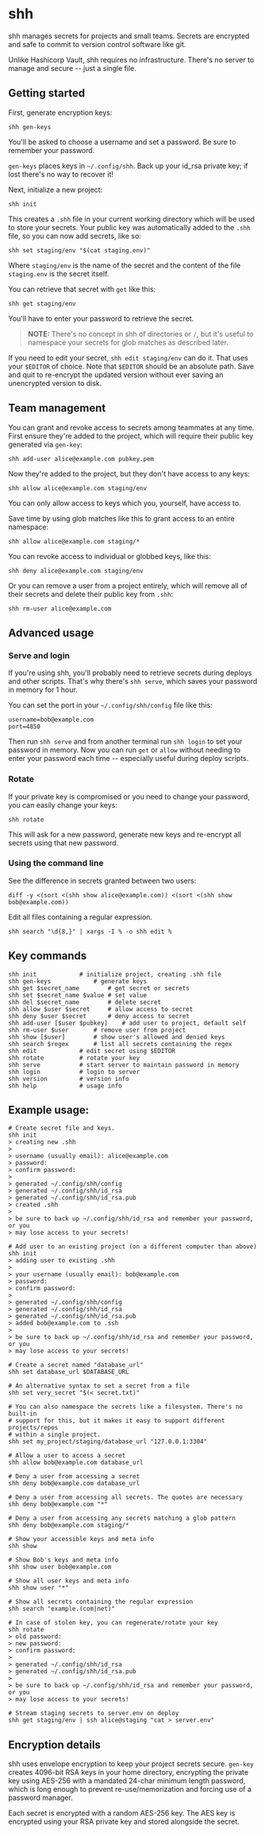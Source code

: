 # shh

shh manages secrets for projects and small teams. Secrets are encrypted and
safe to commit to version control software like git.

Unlike Hashicorp Vault, shh requires no infrastructure. There's no server to
manage and secure -- just a single file.

## Getting started

First, generate encryption keys:

```
shh gen-keys
```

You'll be asked to choose a username and set a password. Be sure to remember
your password.

`gen-keys` places keys in `~/.config/shh`. Back up your id_rsa private key; if
lost there's no way to recover it!

Next, initialize a new project:

```
shh init
```

This creates a `.shh` file in your current working directory which will be used
to store your secrets. Your public key was automatically added to the `.shh`
file, so you can now add secrets, like so:

```
shh set staging/env "$(cat staging.env)"
```

Where `staging/env` is the name of the secret and the content of the file
`staging.env` is the secret itself.

You can retrieve that secret with `get` like this:

```
shh get staging/env
```

You'll have to enter your password to retrieve the secret.

> **NOTE:** There's no concept in shh of directories or `/`, but it's useful to
> namespace your secrets for glob matches as described later.

If you need to edit your secret, `shh edit staging/env` can do it. That uses
your `$EDITOR` of choice. Note that `$EDITOR` should be an absolute path. Save
and quit to re-encrypt the updated version without ever saving an unencrypted
version to disk.

## Team management

You can grant and revoke access to secrets among teammates at any time. First
ensure they're added to the project, which will require their public key
generated via `gen-key`:

```
shh add-user alice@example.com pubkey.pem
```

Now they're added to the project, but they don't have access to any keys:

```
shh allow alice@example.com staging/env
```

You can only allow access to keys which you, yourself, have access to.

Save time by using glob matches like this to grant access to an entire
namespace:

```
shh allow alice@example.com staging/*
```

You can revoke access to individual or globbed keys, like this:

```
shh deny alice@example.com staging/env
```

Or you can remove a user from a project entirely, which will remove all of
their secrets and delete their public key from `.shh`:

```
shh rm-user alice@example.com
```

## Advanced usage

### Serve and login

If you're using shh, you'll probably need to retrieve secrets during deploys
and other scripts. That's why there's `shh serve`, which saves your password in
memory for 1 hour.

You can set the port in your `~/.config/shh/config` file like this:

```
username=bob@example.com
port=4850
```

Then run `shh serve` and from another terminal run `shh login` to set your
password in memory. Now you can run `get` or `allow` without needing to enter
your password each time -- especially useful during deploy scripts.

### Rotate

If your private key is compromised or you need to change your password, you can
easily change your keys:

```
shh rotate
```

This will ask for a new password, generate new keys and re-encrypt all secrets
using that new password.

### Using the command line

See the difference in secrets granted between two users:

```
diff -y <(sort <(shh show alice@example.com)) <(sort <(shh show bob@example.com))
```

Edit all files containing a regular expression.

```
shh search "\d{8,}" | xargs -I % -o shh edit %
```


## Key commands

```
shh init			# initialize project, creating .shh file
shh gen-keys			# generate keys
shh get $secret_name		# get secret or secrets
shh set $secret_name $value	# set value
shh del $secret_name		# delete secret
shh allow $user $secret		# allow access to secret
shh deny $user $secret		# deny access to secret
shh add-user [$user $pubkey]	# add user to project, default self
shh rm-user $user		# remove user from project
shh show [$user]		# show user's allowed and denied keys
shh search $regex		# list all secrets containing the regex
shh edit			# edit secret using $EDITOR
shh rotate			# rotate your key
shh serve			# start server to maintain password in memory
shh login			# login to server
shh version			# version info
shh help			# usage info
```

## Example usage:

```
# Create secret file and keys.
shh init
> creating new .shh
>
> username (usually email): alice@example.com
> password:
> confirm password:
>
> generated ~/.config/shh/config
> generated ~/.config/shh/id_rsa
> generated ~/.config/shh/id_rsa.pub
> created .shh
>
> be sure to back up ~/.config/shh/id_rsa and remember your password, or you
> may lose access to your secrets!

# Add user to an existing project (on a different computer than above)
shh init
> adding user to existing .shh
>
> your username (usually email): bob@example.com
> password:
> confirm password:
>
> generated ~/.config/shh/config
> generated ~/.config/shh/id_rsa
> generated ~/.config/shh/id_rsa.pub
> added bob@example.com to .ssh
>
> be sure to back up ~/.config/shh/id_rsa and remember your password, or you
> may lose access to your secrets!

# Create a secret named "database_url"
shh set database_url $DATABASE_URL

# An alternative syntax to set a secret from a file
shh set very_secret "$(< secret.txt)"

# You can also namespace the secrets like a filesystem. There's no built-in
# support for this, but it makes it easy to support different projects/repos
# within a single project.
shh set my_project/staging/database_url "127.0.0.1:3304"

# Allow a user to access a secret
shh allow bob@example.com database_url

# Deny a user from accessing a secret
shh deny bob@example.com database_url

# Deny a user from accessing all secrets. The quotes are necessary
shh deny bob@example.com "*"

# Deny a user from accessing any secrets matching a glob pattern
shh deny bob@example.com staging/*

# Show your accessible keys and meta info
shh show

# Show Bob's keys and meta info
shh show user bob@example.com

# Show all user keys and meta info
shh show user "*"

# Show all secrets containing the regular expression
shh search "example.(com|net)"

# In case of stolen key, you can regenerate/rotate your key
shh rotate
> old password:
> new password:
> confirm password:
>
> generated ~/.config/shh/id_rsa
> generated ~/.config/shh/id_rsa.pub
>
> be sure to back up ~/.config/shh/id_rsa and remember your password, or you
> may lose access to your secrets!

# Stream staging secrets to server.env on deploy
shh get staging/env | ssh alice@staging "cat > server.env"
```

## Encryption details

shh uses envelope encryption to keep your project secrets secure. `gen-key`
creates 4096-bit RSA keys in your home directory, encrypting the private key
using AES-256 with a mandated 24-char minimum length password, which is long
enough to prevent re-use/memorization and forcing use of a password manager.

Each secret is encrypted with a random AES-256 key. The AES key is encrypted
using your RSA private key and stored alongside the secret.
